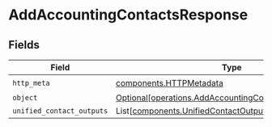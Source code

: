 # AddAccountingContactsResponse


## Fields

| Field                                                                                                                  | Type                                                                                                                   | Required                                                                                                               | Description                                                                                                            |
| ---------------------------------------------------------------------------------------------------------------------- | ---------------------------------------------------------------------------------------------------------------------- | ---------------------------------------------------------------------------------------------------------------------- | ---------------------------------------------------------------------------------------------------------------------- |
| `http_meta`                                                                                                            | [components.HTTPMetadata](../../models/components/httpmetadata.md)                                                     | :heavy_check_mark:                                                                                                     | N/A                                                                                                                    |
| `object`                                                                                                               | [Optional[operations.AddAccountingContactsResponseBody]](../../models/operations/addaccountingcontactsresponsebody.md) | :heavy_minus_sign:                                                                                                     | N/A                                                                                                                    |
| `unified_contact_outputs`                                                                                              | List[[components.UnifiedContactOutput](../../models/components/unifiedcontactoutput.md)]                               | :heavy_minus_sign:                                                                                                     | N/A                                                                                                                    |